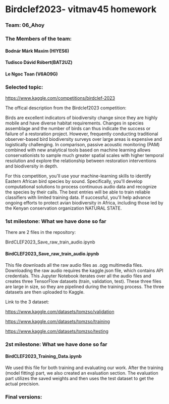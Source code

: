 # Birdclef2023- vitmav45 homework 

### Team: 06_Ahoy

### The Members of the team:
#### Bodnár Márk Maxim (HIYES6)
#### Tudisco Dávid Róbert(BAT2UZ)
#### Le Ngoc Toan (V6AO9G)


### Selected topic: 
https://www.kaggle.com/competitions/birdclef-2023

The offical description from the Birdclef2023 competition:

Birds are excellent indicators of biodiversity change since they are highly mobile and have diverse habitat requirements. Changes in species assemblage and the number of birds can thus indicate the success or failure of a restoration project. However, frequently conducting traditional observer-based bird biodiversity surveys over large areas is expensive and logistically challenging. In comparison, passive acoustic monitoring (PAM) combined with new analytical tools based on machine learning allows conservationists to sample much greater spatial scales with higher temporal resolution and explore the relationship between restoration interventions and biodiversity in depth.

For this competition, you'll use your machine-learning skills to identify Eastern African bird species by sound. Specifically, you'll develop computational solutions to process continuous audio data and recognize the species by their calls. The best entries will be able to train reliable classifiers with limited training data. If successful, you'll help advance ongoing efforts to protect avian biodiversity in Africa, including those led by the Kenyan conservation organization NATURAL STATE. 

### 1st milestone: What we have done so far

There are 2 files in the repository: 

BirdCLEF2023_Save_raw_train_audio.ipynb 


#### BirdCLEF2023_Save_raw_train_audio.ipynb
This file downloads all the raw audio files as .ogg multimedia files. Downloading the raw audio requires the kaggle.json file, which contains API credentials. This Jupyter Notebook iterates over all the audio files and creates three TensorFlow datasets (train, validation, test). These three files are large in size, so they are pipelined during the training process. The three datasets are then uploaded to Kaggle. 

Link to the 3 dataset:

https://www.kaggle.com/datasets/tomzso/validation

https://www.kaggle.com/datasets/tomzso/training

https://www.kaggle.com/datasets/tomzso/testing

### 2st milestone: What we have done so far

#### BirdCLEF2023_Training_Data.ipynb
We used this file for both training and evaluating our work. After the training (model fitting) part, we also created an evaluation section. The evaluation part utilizes the saved weights and then uses the test dataset to get the actual precision.

### Final versions:











